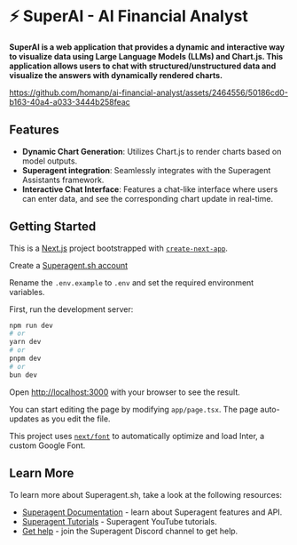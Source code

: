 # ⚡ SuperAI - AI Financial Analyst

**SuperAI is a web application that provides a dynamic and interactive way to visualize data using Large Language Models (LLMs) and Chart.js. This application allows users to chat with structured/unstructured data and visualize the answers with dynamically rendered charts.**

https://github.com/homanp/ai-financial-analyst/assets/2464556/50186cd0-b163-40a4-a033-3444b258feac

## Features
- **Dynamic Chart Generation**: Utilizes Chart.js to render charts based on model outputs.
- **Superagent integration**: Seamlessly integrates with the Superagent Assistants framework.
- **Interactive Chat Interface**: Features a chat-like interface where users can enter data, and see the corresponding chart update in real-time.

## Getting Started
This is a [Next.js](https://nextjs.org/) project bootstrapped with [`create-next-app`](https://github.com/vercel/next.js/tree/canary/packages/create-next-app).

Create a [Superagent.sh account](https://beta.superagent.sh)

Rename the `.env.example` to `.env` and set the required environment variables.

First, run the development server:

```bash
npm run dev
# or
yarn dev
# or
pnpm dev
# or
bun dev
```

Open [http://localhost:3000](http://localhost:3000) with your browser to see the result.

You can start editing the page by modifying `app/page.tsx`. The page auto-updates as you edit the file.

This project uses [`next/font`](https://nextjs.org/docs/basic-features/font-optimization) to automatically optimize and load Inter, a custom Google Font.

## Learn More

To learn more about Superagent.sh, take a look at the following resources:

- [Superagent Documentation](https://docs.superagent.sh) - learn about Superagent features and API.
- [Superagent Tutorials]([https://nextjs.org/learn](https://www.youtube.com/channel/UCBeXnF8gh2EwAmOIwpmfjmA)) - Superagent YouTube tutorials.
- [Get help](https://discord.gg/mhmJUTjW4b) - join the Superagent Discord channel to get help.
